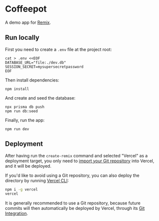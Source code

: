 # Coffeepot

A demo app for [Remix](https://remix.run).

## Run locally

First you need to create a `.env` file at the project root:

```
cat > .env <<EOF
DATABASE_URL="file:./dev.db"
SESSION_SECRET=mysupersecretpassword
EOF
```

Then install dependencies:

```
npm install
```

And create and seed the database:

```
npx prisma db push
npm run db:seed
```

Finally, run the app:

```
npm run dev
```

## Deployment

After having run the `create-remix` command and selected "Vercel" as a deployment target, you only need to [import your Git repository](https://vercel.com/new) into Vercel, and it will be deployed.

If you'd like to avoid using a Git repository, you can also deploy the directory by running [Vercel CLI](https://vercel.com/cli):

```sh
npm i -g vercel
vercel
```

It is generally recommended to use a Git repository, because future commits will then automatically be deployed by Vercel, through its [Git Integration](https://vercel.com/docs/concepts/git).
